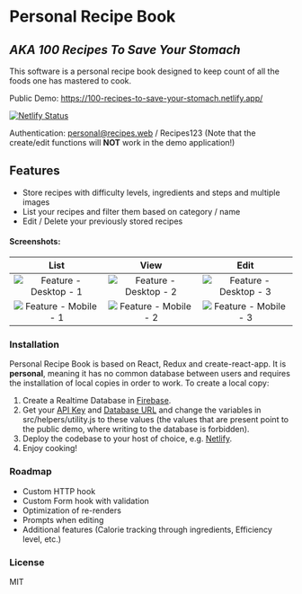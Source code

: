 # Personal Recipe Book

## _AKA 100 Recipes To Save Your Stomach_

This software is a personal recipe book designed to keep count of all the foods one has mastered to cook.

Public Demo: https://100-recipes-to-save-your-stomach.netlify.app/

[![Netlify Status](https://api.netlify.com/api/v1/badges/002bb89e-7e94-4eb4-ae7a-c44c3a5cda1d/deploy-status)](https://app.netlify.com/sites/100-recipes-to-save-your-stomach/deploys)

Authentication: personal@recipes.web / Recipes123 (Note that the create/edit functions will **NOT** work in the demo application!)

## Features

-   Store recipes with difficulty levels, ingredients and steps and multiple images
-   List your recipes and filter them based on category / name
-   Edit / Delete your previously stored recipes

#### Screenshots:

|                    List                     |                    View                     |                    Edit                     |
| :-----------------------------------------: | :-----------------------------------------: | :-----------------------------------------: |
| ![Feature - Desktop - 1][feature-desktop-1] | ![Feature - Desktop - 2][feature-desktop-2] | ![Feature - Desktop - 3][feature-desktop-3] |
|  ![Feature - Mobile - 1][feature-mobile-1]  |  ![Feature - Mobile - 2][feature-mobile-2]  |  ![Feature - Mobile - 3][feature-mobile-3]  |

### Installation

Personal Recipe Book is based on React, Redux and create-react-app. It is **personal**, meaning it has no common database between users and requires the installation of local copies in order to work. To create a local copy:

1. Create a Realtime Database in [Firebase](https://firebase.google.com/docs/database).
2. Get your [API Key](https://firebase.google.com/docs/projects/api-keys#create-api-keys) and [Database URL](https://firebase.google.com/docs/database/web/start#initialize_the_javascript_sdk) and change the variables in src/helpers/utility.js to these values (the values that are present point to the public demo, where writing to the database is forbidden).
3. Deploy the codebase to your host of choice, e.g. [Netlify](https://www.netlify.com/blog/2016/09/29/a-step-by-step-guide-deploying-on-netlify/).
4. Enjoy cooking!

### Roadmap

-   Custom HTTP hook
-   Custom Form hook with validation
-   Optimization of re-renders
-   Prompts when editing
-   Additional features (Calorie tracking through ingredients, Efficiency level, etc.)

### License

MIT

[feature-desktop-1]: https://i.imgur.com/00eASnJ.png 'Feature - Desktop - 1'
[feature-desktop-2]: https://i.imgur.com/PadLMw3.png 'Feature - Desktop - 2'
[feature-desktop-3]: https://i.imgur.com/CICUl0y.png 'Feature - Desktop - 3'
[feature-mobile-1]: https://i.imgur.com/u74IzAY.jpg 'Feature - Mobile - 1'
[feature-mobile-2]: https://i.imgur.com/BdoZZlc.png 'Feature - Mobile - 2'
[feature-mobile-3]: https://i.imgur.com/I4F8cUg.png 'Feature - Mobile - 3'
